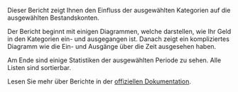 Dieser Bericht zeigt Ihnen den Einfluss der ausgewählten Kategorien auf die ausgewählten Bestandskonten.

Der Bericht beginnt mit einigen Diagrammen, welche darstellen, wie Ihr Geld in den Kategorien ein- und ausgegangen ist. Danach zeigt ein kompliziertes Diagramm wie die Ein- und Ausgänge über die Zeit ausgesehen haben.

Am Ende sind einige Statistiken der ausgewählten Periode zu sehen. Alle Listen sind sortierbar.

Lesen Sie mehr über Berichte in der [offiziellen Dokumentation](https://firefly-iii.readthedocs.io/en/latest/advanced/reports.html).